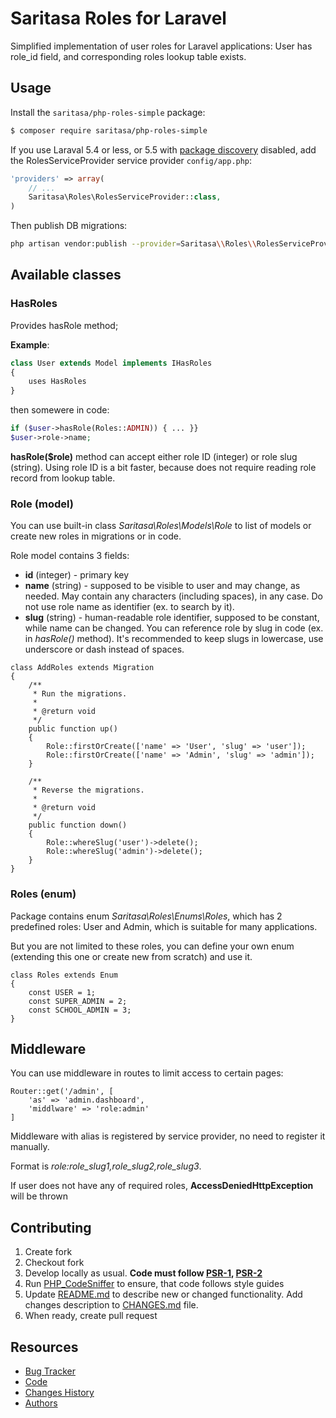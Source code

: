 # Saritasa Roles for Laravel

Simplified implementation of user roles for Laravel applications:
User has role_id field, and corresponding roles lookup table exists.

## Usage

Install the ```saritasa/php-roles-simple``` package:

```bash
$ composer require saritasa/php-roles-simple
```

If you use Laraval 5.4 or less,
or 5.5 with [package discovery](https://laravel.com/docs/5.5/packages#package-discovery) disabled,
add the RolesServiceProvider service provider ``config/app.php``:

```php
'providers' => array(
    // ...
    Saritasa\Roles\RolesServiceProvider::class,
)
```

Then publish DB migrations:

```bash
php artisan vendor:publish --provider=Saritasa\\Roles\\RolesServiceProvider
```

## Available classes

### HasRoles
Provides hasRole method;

**Example**:
```php
class User extends Model implements IHasRoles
{
    uses HasRoles
}
```
then somewere in code:
```php
if ($user->hasRole(Roles::ADMIN)) { ... }}
$user->role->name;
```

**hasRole($role)** method can accept either role ID (integer) or
role slug (string).
Using role ID is a bit faster, because does not require reading role
record from lookup table.

### Role (model)
You can use built-in class *Saritasa\Roles\Models\Role* to list of models
or create new roles in migrations or in code.

Role model contains 3 fields:

* **id** (integer) - primary key
* **name** (string) - supposed to be visible to user and may change, as needed.
May contain any characters (including spaces), in any case.
Do not use role name as identifier (ex. to search by it).
* **slug** (string) - human-readable role identifier, supposed to be constant,
while name can be changed. You can reference role by slug in code (ex. in *hasRole()* method).
It's recommended to keep slugs in lowercase,
use underscore or dash instead of spaces.

```
class AddRoles extends Migration
{
    /**
     * Run the migrations.
     *
     * @return void
     */
    public function up()
    {
        Role::firstOrCreate(['name' => 'User', 'slug' => 'user']);
        Role::firstOrCreate(['name' => 'Admin', 'slug' => 'admin']);
    }

    /**
     * Reverse the migrations.
     *
     * @return void
     */
    public function down()
    {
        Role::whereSlug('user')->delete();
        Role::whereSlug('admin')->delete();
    }
}
```

### Roles (enum)
Package contains enum *Saritasa\Roles\Enums\Roles*, which has 2 predefined
roles: User and Admin, which is suitable for many applications.

But you are not limited to these roles, you can define your own enum
(extending this one or create new from scratch) and use it.

```
class Roles extends Enum
{
    const USER = 1;
    const SUPER_ADMIN = 2;
    const SCHOOL_ADMIN = 3;
}
```

## Middleware
You can use middleware in routes to limit access to certain pages:
```
Router::get('/admin', [
    'as' => 'admin.dashboard',
    'middlware' => 'role:admin'
]
```
Middleware with alias is registered by service provider, no need to register it manually.

Format is *role:role_slug1,role_slug2,role_slug3*.

If user does not have any of required roles, **AccessDeniedHttpException** will be thrown

## Contributing

1. Create fork
2. Checkout fork
3. Develop locally as usual. **Code must follow [PSR-1](http://www.php-fig.org/psr/psr-1/), [PSR-2](http://www.php-fig.org/psr/psr-2/)**
4. Run [PHP_CodeSniffer](https://github.com/squizlabs/PHP_CodeSniffer) to ensure, that code follows style guides
5. Update [README.md](README.md) to describe new or changed functionality. Add changes description to [CHANGES.md](CHANGES.md) file.
6. When ready, create pull request

## Resources

* [Bug Tracker](http://github.com/saritasa/php-roles-simple/issues)
* [Code](http://github.com/saritasa/php-roles-simple)
* [Changes History](CHANGES.md)
* [Authors](http://github.com/saritasa/php-roles-simple/contributors)
